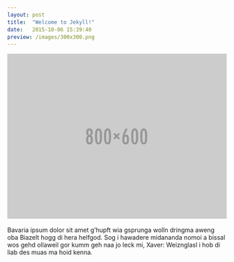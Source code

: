 ```yaml
---
layout: post
title:  "Welcome to Jekyll!"
date:   2015-10-06 15:39:40
preview: /images/300x300.png
---
```


![Picture 1](/images/800x600.png)

Bavaria ipsum dolor sit amet g’hupft wia gsprunga wolln dringma aweng oba Biazelt hogg di hera helfgod. Sog i hawadere midananda nomoi a bissal wos gehd ollaweil gor kumm geh naa jo leck mi, Xaver: Weiznglasl i hob di liab des muas ma hoid kenna.
